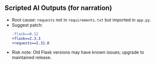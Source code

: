 ## Scripted AI Outputs (for narration)

- Root cause: `requests` not in `requirements.txt` but imported in `app.py`.
- Suggest patch:
  ```diff
  -flask==0.12
  +flask==2.3.3
  +requests==2.31.0
  ```
- Risk note: Old Flask versions may have known issues; upgrade to maintained release.

